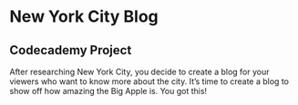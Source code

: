 # New York City Blog

## Codecademy Project

After researching New York City, you decide to create a blog for your viewers who want to know more about the city. It’s time to create a blog to show off how amazing the Big Apple is. You got this!